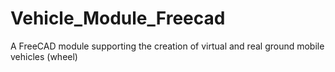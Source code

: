 # Vehicle_Module_Freecad
A FreeCAD module supporting the creation of virtual and real ground mobile vehicles (wheel) 
